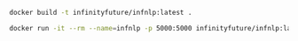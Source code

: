 

```sh
docker build -t infinityfuture/infnlp:latest .
```

```sh
docker run -it --rm --name=infnlp -p 5000:5000 infinityfuture/infnlp:latest
```